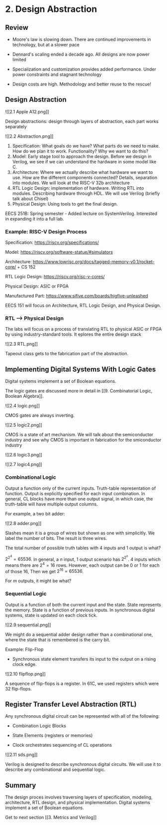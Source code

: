 # 2. Design Abstraction

## Review
- Moore's law is slowing down. There are continued improvements in technology, but at a slower pace

- Dennard's scaling ended a decade ago. All designs are now power limited

- Specialization and customization provides added performance. Under power constraints and stagnant technology

- Design costs are high. Methodology and better reuse to the rescue!

## Design Abstraction

![[2.1 Apple A12.png]]

Design abstractions: design through layers of abstraction, each part works separately

![[2.2 Abstraction.png]]

1. Specification: What goals do we have? What parts do we need to make. How do we plan it to work. Functionality? Why we want to do this?
2. Model: Early stage tool to approach the design. Before we design in Verilog, we see if we can understand the hardware in some model like C.
3. Architecture: Where we actually describe what hardware we want to use. How are the different components connected? Details, separation into modules. We will look at the RISC-V 32b architecture
4. RTL Logic Design: implementation of hardware. Writing RTL into modules. Describing hardware through HDL. We will use Verilog (briefly talk about Chisel)
5. Physical Design: Using tools to get the final design.

EECS 251B: Spring semester - Added lecture on SystemVerilog. Interested in expanding it into a full lab.

### Example: RISC-V Design Process
Specification: https://riscv.org/specifications/

Model: https://riscv.org/software-statue/#simulators

Architecture: https://www.lowrisc.org/docs/tagged-memory-v0.1/rocket-core/ + CS 152

RTL Logic Design: https://riscv.org/risc-v-cores/

Physical Design: ASIC or FPGA

Manufactured Part: https://www.sifive.com/boards/higfive-unleashed

EECS 151 will focus on Architecture, RTL Logic Design, and Physical Design.

### RTL --> Physical Design
The labs will focus on a process of translating RTL to physical ASIC or FPGA by using industry-standard tools. It eplores the entire design stack

![[2.3 RTL.png]]

Tapeout class gets to the fabrication part of the abstraction.

## Implementing Digital Systems With Logic Gates
Digital systems implement a set of Boolean equations.

The logic gates are discussed more in detail in [[9. Combinatorial Logic, Boolean Algebra]].

![[2.4 logic.png]]

CMOS gates are always inverting. 

![[2.5 logic2.png]]

CMOS is a state of art mechanism. We will talk about the semiconductor industry and see why CMOS is important in fabrication for the smiconductor industry

![[2.6 logic3.png]]

![[2.7 logic4.png]]

### Combinational Logic

Output a function only of the current inputs. Truth-table representation of function. Output is explicitly specified for each input combination. In general, CL blocks have more than one output signal, in which case, the truth-table will have multiple output columns.

For example, a two bit adder:

![[2.8 adder.png]]

Slashes mean it is a group of wires but shown as one with simplicitly. We label the number of bits. The result is three wires. 

The total number of possible truth tables with 4 inputs and 1 output is what?

$2^{2^4} = 65536$. In general, a $n$ input, 1 output scenario has $2^{2^n}$. 4 inputs which means there are $2^4 = 16$ rows. However, each output can be 0 or 1 for each of those $16$, Then we get $2^16 = 65536$. 

For $m$ outputs, it might be what?

### Sequential Logic
Output is a function of both the current input and the state. State represents the memory. State is a function of previous inputs. In synchronous digital systems, state is updated on each clock tick. 

![[2.9 sequential.png]]

We might do a sequential adder design rather than a combinational one, where the state that is remembered is the carry bit.

Example: Flip-Flop

- Synchronous state element transfers its input to the output on a rising clock edge. 

![[2.10 flipflop.png]]

A sequence of flip-flops is a register. In 61C, we used registers which were 32 flip-flops. 

## Register Transfer Level Abstraction (RTL)
Any synchronous digital circuit can be represented with all of the following:

- Combination Logic Blocks

- State Elements (registers or memories)

- Clock orchestrates sequencing of CL operations

![[2.11 sds.png]]

Verilog is designed to describe synchronous digital circuits. We will use it to describe any combinational and sequential logic. 

## Summary
The design proces involves traversing layers of specification, modeling, architecture, RTL design, and physical implementation. Digital systems implement a set of Boolean equations.

Get to next section [[3. Metrics and Verilog]]